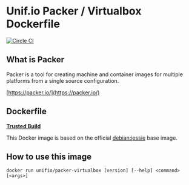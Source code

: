 # Unif.io Packer / Virtualbox Dockerfile
[![Circle CI](https://circleci.com/gh/unifio/dockerfile-packer-virtualbox.svg?style=svg)](https://circleci.com/gh/unifio/dockerfile-packer-virtualbox)

## What is Packer

Packer is a tool for creating machine and container images for multiple platforms from a single source configuration.

[https://packer.io/](https://packer.io/)

## Dockerfile

[**Trusted Build**](https://hub.docker.com/r/unifio/packer-virtualbox/)

This Docker image is based on the official [debian:jessie](https://hub.docker.com/r/_/debian/) base image.

## How to use this image

```
docker run unifio/packer-virtualbox [version] [--help] <command> [<args>]

```

